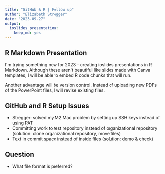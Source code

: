 ```yaml
---
title: "GitHub & R | Follow up"
author: "Elizabeth Stregger"
date: "2023-09-27"
output: 
  ioslides_presentation: 
    keep_md: yes
---
```


## R Markdown Presentation

I'm trying something new for 2023 - creating ioslides presentations in R Markdown. Although these aren't beautiful like slides made with Canva templates, I will be able to embed R code chunks that will run.

Another advantage will be version control. Instead of uploading new PDFs of the PowerPoint files, I will revise existing files. 

## GitHub and R Setup Issues

-   Stregger: solved my M2 Mac problem by setting up SSH keys instead of using PAT
-   Committing work to test repository instead of organizational repository (solution: clone organizational repository, move files)
-   Text in commit space instead of inside files (solution: demo & check)

## Question

-   What file format is preferred?
